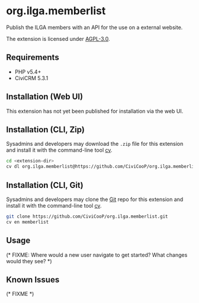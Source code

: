 # org.ilga.memberlist


Publish the ILGA members with an API for the use on a external website.

The extension is licensed under [AGPL-3.0](LICENSE.txt).

## Requirements

* PHP v5.4+
* CiviCRM 5.3.1

## Installation (Web UI)

This extension has not yet been published for installation via the web UI.

## Installation (CLI, Zip)

Sysadmins and developers may download the `.zip` file for this extension and
install it with the command-line tool [cv](https://github.com/civicrm/cv).

```bash
cd <extension-dir>
cv dl org.ilga.memberlist@https://github.com/CiviCooP/org.ilga.memberlist/archive/master.zip
```

## Installation (CLI, Git)

Sysadmins and developers may clone the [Git](https://en.wikipedia.org/wiki/Git) repo for this extension and
install it with the command-line tool [cv](https://github.com/civicrm/cv).

```bash
git clone https://github.com/CiviCooP/org.ilga.memberlist.git
cv en memberlist
```

## Usage

(* FIXME: Where would a new user navigate to get started? What changes would they see? *)

## Known Issues

(* FIXME *)
